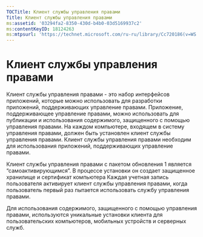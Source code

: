 ```yaml
---
TOCTitle: Клиент службы управления правами
Title: Клиент службы управления правами
ms:assetid: '03294fa2-8350-430d-b4b0-03d5169937c2'
ms:contentKeyID: 18124263
ms:mtpsurl: 'https://technet.microsoft.com/ru-ru/library/Cc720186(v=WS.10)'
---
```


Клиент службы управления правами
================================

Клиент службы управления правами - это набор интерфейсов приложений, которые можно использовать для разработки приложений, поддерживающих управление правами. Приложение, поддерживающее управление правами, можно использовать для публикации и использования содержимого, защищенного с помощью управления правами. На каждом компьютере, входящем в систему управления правами, должен быть установлен клиент службы управления правами. Клиент службы управления правами необходим для использования приложений, поддерживающих управление правами.

Клиент службы управления правами с пакетом обновления 1 является “самоактивирующимся”. В процессе установки он создает защищенное хранилище и сертификат компьютера Каждая учетная запись пользователя активирует клиент службы управления правами, когда пользователь первый раз пытается использовать службу управления правами.

Для использования содержимого, защищенного с помощью управления правами, используются уникальные установки клиента для пользовательских компьютеров, мобильных устройств и серверных служб.

